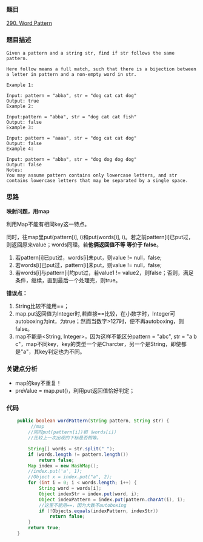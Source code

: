 ### 题目
[290. Word Pattern](https://leetcode.com/problems/word-pattern/)

### 题目描述
```
Given a pattern and a string str, find if str follows the same pattern.

Here follow means a full match, such that there is a bijection between a letter in pattern and a non-empty word in str.

Example 1:

Input: pattern = "abba", str = "dog cat cat dog"
Output: true
Example 2:

Input:pattern = "abba", str = "dog cat cat fish"
Output: false
Example 3:

Input: pattern = "aaaa", str = "dog cat cat dog"
Output: false
Example 4:

Input: pattern = "abba", str = "dog dog dog dog"
Output: false
Notes:
You may assume pattern contains only lowercase letters, and str contains lowercase letters that may be separated by a single space.
```

### 思路
**映射问题，用map**

利用Map不能有相同key这一特点。

同时，往map里put(pattern[i], i)和put(words[i], i)。若之前pattern[i]已put过，则返回原来value；words同理。若**他俩返回值不等 等价于 false**。

1. 若pattern[i]已put过，words[i]未put，则value != null，false;
2. 若words[i]已put过，pattern[i]未put，则value != null，false;
3. 若words[i]与pattern[i]均put过，若value1 != value2，则false；否则，满足条件，继续，直到最后一个处理完，则true。

**错误点：**

1.  String比较不能用==；
2. map.put返回值为Integer时,若直接==比较，在小数字时，Integer可autoboxing为int，为true；然而当数字>127时，便不再autoboxing，则false。
3. map不能是\<String, Integer>，因为这样不能区分pattern = "abc", str = "a b c"，map不同key，key的类型一个是Charcter，另一个是String，即使都是"a"，其key判定也为不同。

### 关键点分析
* map的key不重复！
* preValue = map.put()，利用put返回值恰好判定；

### 代码
```java
    public boolean wordPattern(String pattern, String str) {
         //map
        //同时put(pattern[i])和（words[i]）
        //比较上一次出现的下标是否相等。

        String[] words = str.split(" ");
        if (words.length != pattern.length())
            return false;
        Map index = new HashMap();
        //index.put('a', 1);
        //Object x = index.put("a", 2);
        for (int i = 0; i < words.length; i++) {
            String word = words[i];
            Object indexStr = index.put(word, i);
            Object indexPattern = index.put(pattern.charAt(i), i);
            //这里不能用==，因为大数不autoboxing
            if (!Objects.equals(indexPattern, indexStr))
                return false;
        }
        return true;
    }
```